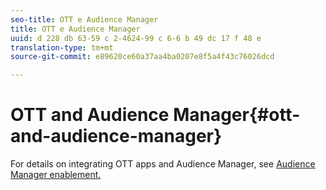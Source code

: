 ```yaml
---
seo-title: OTT e Audience Manager
title: OTT e Audience Manager
uuid: d 228 db 63-59 c 2-4624-99 c 6-6 b 49 dc 17 f 48 e
translation-type: tm+mt
source-git-commit: e89620ce60a37aa4ba0207e8f5a4f43c76026dcd

---
```



# OTT and Audience Manager{#ott-and-audience-manager}

For details on integrating OTT apps and Audience Manager, see [Audience Manager enablement.](/help/intro-to-ava/am-enablement.md)
